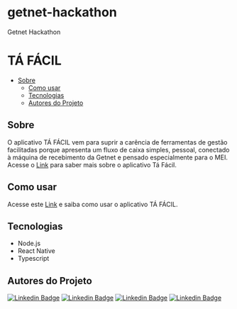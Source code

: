 # getnet-hackathon
Getnet Hackathon

# TÁ FÁCIL 

 * [Sobre](#Sobre)
   * [Como usar](#como-usar)
   * [Tecnologias](#Tecnologias)
   * [Autores do Projeto](#Autores-do-Projeto)


## Sobre

O aplicativo TÁ FÁCIL vem para suprir a carência de ferramentas de gestão facilitadas porque apresenta um fluxo de caixa simples, pessoal, conectado à máquina de recebimento da Getnet e pensado especialmente para o MEI. Acesse o [Link](https://www.youtube.com/watch?v=YAPXlRiD9cE&feature=youtu.be) para saber mais sobre o aplicativo Tá Fácil.

## Como usar

Acesse este [Link](https://youtu.be/kofisOOmkIg) e saiba como usar o aplicativo TÁ FÁCIL.


## Tecnologias

* Node.js
* React Native
* Typescript


## Autores do Projeto
[![Linkedin Badge](https://img.shields.io/badge/-Andréa-red?style=flat-square&logo=Linkedin&logoColor=white&link=https://www.linkedin.com/in/andr%C3%A9a-cristina-biavatti-79811a31/)](https://www.linkedin.com/in/andr%C3%A9a-cristina-biavatti-79811a31/) [![Linkedin Badge](https://img.shields.io/badge/-Diego-black?style=flat-square&logo=Linkedin&logoColor=white&link=https://br.linkedin.com/in/diego-ciuldim-bonagurio-a42940196)](https://br.linkedin.com/in/diego-ciuldim-bonagurio-a42940196) [![Linkedin Badge](https://img.shields.io/badge/-Victor-purple?style=flat-square&logo=Linkedin&logoColor=white&link=https://www.linkedin.com/in/victorpires04/)](https://www.linkedin.com/in/victorpires04/) [![Linkedin Badge](https://img.shields.io/badge/-Rafael-blue?style=flat-square&logo=Linkedin&logoColor=white)](https://www.instagram.com/rodrigueslaporta/)
